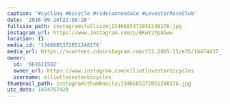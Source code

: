 ```yaml
---
caption: '#cycling #bicycle #ridecannondale #LovestarRaceClub'
date: '2016-09-24T22:50:28'
fullsize_path: instagram\fullsize\1346685372851248176.jpg
instagram_url: https://www.instagram.com/p/BKwYzYpA1ww
location: {}
media_id: '1346685372851248176'
media_url: https://scontent.cdninstagram.com/t51.2885-15/e35/14474437_1249302355089285_865849730242969600_n.jpg?ig_cache_key=MTM0NjY4NTM3Mjg1MTI0ODE3Ng%3D%3D.2
owner:
  id: '661611562'
  owner_url: https://www.instagram.com/elliotlovestarbicycles
  username: elliotlovestarbicycles
thumbnail_path: instagram\thumbnails\1346685372851248176.jpg
utc_date: 1474757428
---
```

